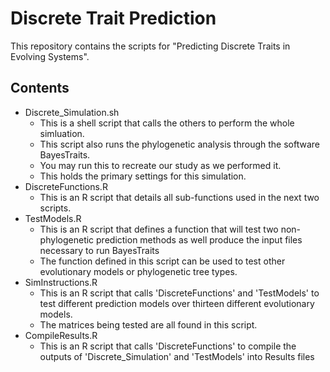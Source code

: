 # Discrete Trait Prediction

This repository contains the scripts for "Predicting Discrete Traits in Evolving Systems".

## Contents

- Discrete_Simulation.sh
    - This is a shell script that calls the others to perform the whole simluation.
    - This script also runs the phylogenetic analysis through the software BayesTraits.
    - You may run this to recreate our study as we performed it.
    - This holds the primary settings for this simulation.
- DiscreteFunctions.R
    - This is an R script that details all sub-functions used in the next two scripts.
- TestModels.R
    - This is an R script that defines a function that will test two non-phylogenetic prediction methods as well produce the input files necessary to run BayesTraits
    - The function defined in this script can be used to test other evolutionary models or phylogenetic tree types.
- SimInstructions.R
    - This is an R script that calls 'DiscreteFunctions' and 'TestModels' to test different prediction models over thirteen different evolutionary models.
    - The matrices being tested are all found in this script.
- CompileResults.R
    - This is an R script that calls 'DiscreteFunctions' to compile the outputs of 'Discrete_Simulation' and 'TestModels' into Results files
